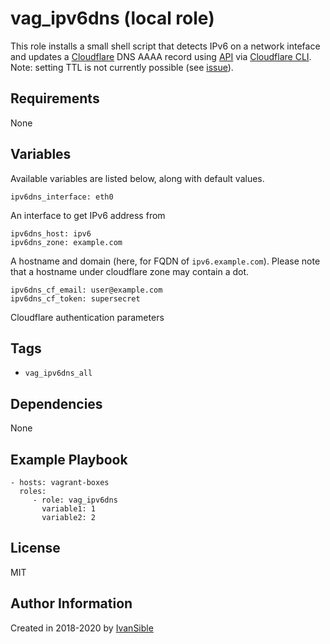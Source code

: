 # vag_ipv6dns (local role)

This role installs a small shell script that detects IPv6 on a network inteface
and updates a [Cloudflare](https://dash.cloudflare.com/) DNS AAAA record using
[API](https://api.cloudflare.com/#dns-records-for-a-zone-update-dns-record) via
[Cloudflare CLI](https://github.com/cloudflare/python-cloudflare#cli).
Note: setting TTL is not currently possible (see [issue](https://github.com/cloudflare/python-cloudflare/issues/63)).


## Requirements

None


## Variables

Available variables are listed below, along with default values.

    ipv6dns_interface: eth0
An interface to get IPv6 address from

    ipv6dns_host: ipv6
    ipv6dns_zone: example.com
A hostname and domain (here, for FQDN of `ipv6.example.com`).
Please note that a hostname under cloudflare zone may contain a dot.

    ipv6dns_cf_email: user@example.com
    ipv6dns_cf_token: supersecret
Cloudflare authentication parameters


## Tags

- `vag_ipv6dns_all`


## Dependencies

None


## Example Playbook

    - hosts: vagrant-boxes
      roles:
         - role: vag_ipv6dns
           variable1: 1
           variable2: 2


## License

MIT

## Author Information

Created in 2018-2020 by [IvanSible](https://github.com/ivansible)
